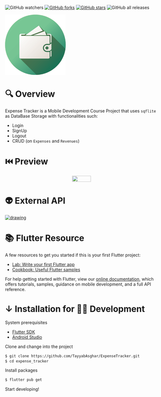 ![GitHub watchers](https://img.shields.io/github/watchers/TayyabAsghar/ExpenseTracker?style=social)
[![GitHub forks](https://img.shields.io/github/forks/TayyabAsghar/ExpenseTracker?logo=github&style=social)](https://github.com/TayyabAsghar/MAD-Sem6/network)
[![GitHub stars](https://img.shields.io/github/stars/TayyabAsghar/ExpenseTracker?logo=github&style=social)](https://github.com/TayyabAsghar/ExpenseTracker/stargazers)
![GitHub all releases](https://img.shields.io/github/downloads/TayyabAsghar/ExpenseTrackers/total?logo=github&style=social)

<a href= "https://github.com/TayyabAsghar/https://github.com/TayyabAsghar/ExpenseTracker/blob/master/assets/icons/logo.png">
<img src="assets/icons/logo.png" alt="drawing" width="200"/>
</a>

# 🔍 Overview

Expense Tracker is a Mobile Development Course Project that uses `sqflite` as DataBase Storage with functionalities such:

- Login
- SignUp
- Logout
- CRUD (on `Expenses` and `Revenues`)

# ⏮️ Preview

<div style="text-align: center">
<img src="assets/gifs/preview.gif" width="35%" height="35%" align="center"/>
</div>

# 👽 External API

<a href="https://source.unsplash.com">
<img src="https://images.unsplash.com/photo-1549706844-30ea8cad811b?ixid=MnwxMjA3fDB8MHxwaG90by1wYWdlfHx8fGVufDB8fHx8&ixlib=rb-1.2.1&auto=format&fit=crop&w=889&q=80" alt="drawing" width="1000" height="300"/></a>

# 📚 Flutter Resource

A few resources to get you started if this is your first Flutter project:

- [Lab: Write your first Flutter app](https://flutter.dev/docs/get-started/codelab)
- [Cookbook: Useful Flutter samples](https://flutter.dev/docs/cookbook)

For help getting started with Flutter, view our [online documentation](https://flutter.dev/docs), which offers tutorials, samples, guidance on mobile development, and a full API reference.

# ↓ Installation for 🐱‍💻 Development

System prerequisites

- [Flutter SDK][fsdk]
- [Android Studio][astudio]

Clone and change into the project

```sh
$ git clone https://github.com/TayyabAsghar/ExpenseTracker.git
$ cd expense_tracker
```

Install packages

```sh
$ flutter pub get
```

Start developing!

[fsdk]: https://flutter.dev/docs/get-started/install
[astudio]: https://developer.android.com/studio
